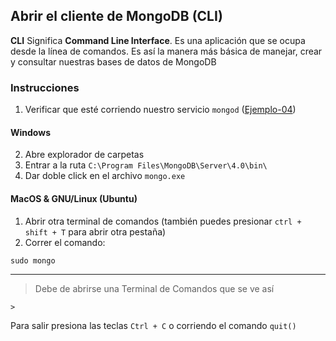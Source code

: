 ## Abrir el cliente de MongoDB (CLI)

**CLI** Significa __Command Line Interface__. Es una aplicación que se ocupa desde la línea de comandos. Es así la manera más básica de manejar, crear y consultar nuestras bases de datos de MongoDB

### Instrucciones

1. Verificar que esté corriendo nuestro servicio `mongod` ([Ejemplo-04](../Ejemplo-04/))

#### Windows

2. Abre explorador de carpetas
3. Entrar a la ruta `C:\Program Files\MongoDB\Server\4.0\bin\`
4. Dar doble click en el archivo `mongo.exe`

#### MacOS & GNU/Linux (Ubuntu)

1. Abrir otra terminal de comandos (también puedes presionar `ctrl + shift + T` para abrir otra pestaña)
2. Correr el comando:

```
sudo mongo
```

<hr>

> Debe de abrirse una Terminal de Comandos que se ve así

```
>
```

Para salir presiona las teclas `Ctrl + C` o corriendo el comando `quit()`
